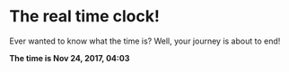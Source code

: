 # The real time clock!

Ever wanted to know what the time is? Well, your journey is about to end!

**The time is Nov 24, 2017, 04:03**
